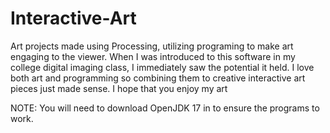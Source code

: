 # Interactive-Art
Art projects made using Processing, utilizing programing to make art engaging to the viewer.
When I was introduced to this software in my college digital imaging class, I immediately saw the potential it held.
I love both art and programming so combining them to creative interactive art pieces just made sense.
I hope that you enjoy my art

NOTE: You will need to download OpenJDK 17 in to ensure the programs to work.
